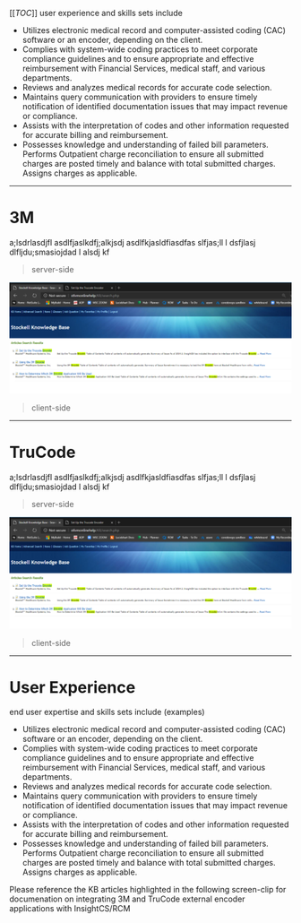 [[_TOC_]]
user experience and skills sets include

- Utilizes electronic medical record and computer-assisted coding (CAC) software or an encoder, depending on the client.
- Complies with system-wide coding practices to meet corporate compliance guidelines and to ensure appropriate and effective reimbursement with Financial Services, medical staff, and various departments.
- Reviews and analyzes medical records for accurate code selection.
- Maintains query communication with providers to ensure timely notification of identified documentation issues that may impact revenue or compliance.
- Assists with the interpretation of codes and other information requested for accurate billing and reimbursement.
- Possesses knowledge and understanding of failed bill parameters. Performs Outpatient charge reconciliation to ensure all submitted charges are posted timely and balance with total submitted charges. Assigns charges as applicable.

---

# 3M
a;lsdrlasdjfl asdlfjaslkdfj;alkjsdj asdlfkjasldfiasdfas  slfjas;ll l dsfjlasj  dlfljdu;smasiojdad l alsdj kf

> server-side

![image.png](/.attachments/image-ea48b93a-4607-4c2f-bbf4-4b57cec72830.png)

> client-side

---

# TruCode
a;lsdrlasdjfl asdlfjaslkdfj;alkjsdj asdlfkjasldfiasdfas  slfjas;ll l dsfjlasj  dlfljdu;smasiojdad l alsdj kf

> server-side

![image.png](/.attachments/image-ea48b93a-4607-4c2f-bbf4-4b57cec72830.png)

> client-side

---

# User Experience
end user expertise and skills sets include (examples)

- Utilizes electronic medical record and computer-assisted coding (CAC) software or an encoder, depending on the client.
- Complies with system-wide coding practices to meet corporate compliance guidelines and to ensure appropriate and effective reimbursement with Financial Services, medical staff, and various departments.
- Reviews and analyzes medical records for accurate code selection.
- Maintains query communication with providers to ensure timely notification of identified documentation issues that may impact revenue or compliance.
- Assists with the interpretation of codes and other information requested for accurate billing and reimbursement.
- Possesses knowledge and understanding of failed bill parameters. Performs Outpatient charge reconciliation to ensure all submitted charges are posted timely and balance with total submitted charges. Assigns charges as applicable.


Please reference the KB articles highlighted in the following screen-clip for documenation on integrating 3M and TruCode external encoder applications with InsightCS/RCM